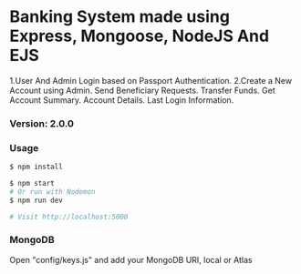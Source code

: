 # Banking System made using Express, Mongoose, NodeJS And EJS

1.User And Admin Login based on Passport Authentication.
2.Create a New Account using Admin.
Send Beneficiary Requests.
Transfer Funds.
Get Account Summary.
Account Details.
Last Login Information.

### Version: 2.0.0

### Usage

```sh
$ npm install
```

```sh
$ npm start
# Or run with Nodemon
$ npm run dev

# Visit http://localhost:5000
```

### MongoDB

Open "config/keys.js" and add your MongoDB URI, local or Atlas
